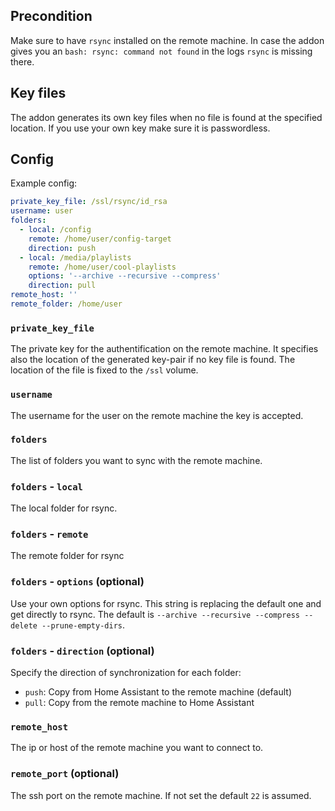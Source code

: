 ## Precondition

Make sure to have `rsync` installed on the remote machine. In case the addon gives you an `bash: rsync: command not found` in the logs `rsync` is missing there.

## Key files

The addon generates its own key files when no file is found at the specified location. If you use your own key make sure it is passwordless.

## Config

Example config:

```yaml
private_key_file: /ssl/rsync/id_rsa
username: user
folders:
  - local: /config
    remote: /home/user/config-target
    direction: push
  - local: /media/playlists
    remote: /home/user/cool-playlists
    options: '--archive --recursive --compress'
    direction: pull
remote_host: ''
remote_folder: /home/user

```

### `private_key_file`

The private key for the authentification on the remote machine. It specifies also the location of the generated key-pair if no key file is found.
The location of the file is fixed to the `/ssl` volume.

### `username`

The username for the user on the remote machine the key is accepted.

### `folders`

The list of folders you want to sync with the remote machine.

### `folders` - `local`

The local folder for rsync.

### `folders` - `remote`

The remote folder for rsync

### `folders` - `options` (optional)

Use your own options for rsync. This string is replacing the default one and get directly to rsync. The default is `--archive --recursive --compress --delete --prune-empty-dirs`.

### `folders` - `direction` (optional)

Specify the direction of synchronization for each folder:
- `push`: Copy from Home Assistant to the remote machine (default)
- `pull`: Copy from the remote machine to Home Assistant

### `remote_host`

The ip or host of the remote machine you want to connect to.

### `remote_port` (optional)

The ssh port on the remote machine. If not set the default `22` is assumed.
